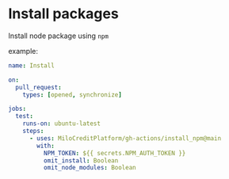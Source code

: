 # Install packages
Install node package using `npm`

example:
```yml
name: Install

on:
  pull_request:
    types: [opened, synchronize]

jobs:
  test:
    runs-on: ubuntu-latest
    steps:
      - uses: MiloCreditPlatform/gh-actions/install_npm@main
        with:
          NPM_TOKEN: ${{ secrets.NPM_AUTH_TOKEN }}
          omit_install: Boolean
          omit_node_modules: Boolean
```
